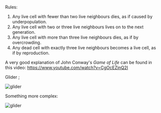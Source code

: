 Rules:

1. Any live cell with fewer than two live neighbours dies, as if caused by under­population.
2. Any live cell with two or three live neighbours lives on to the next generation.
3. Any live cell with more than three live neighbours dies, as if by overcrowding.
4. Any dead cell with exactly three live neighbours becomes a live cell, as if by reproduction.

A very good explanation of John Conway's _Game of Life_ can be found in this video: https://www.youtube.com/watch?v=CgOcEZinQ2I

Glider
;

![glider](https://cloud.githubusercontent.com/assets/904058/24333268/cb73945a-1209-11e7-9450-57fd36d529a4.gif)

Something more complex:

![glider](https://cloud.githubusercontent.com/assets/904058/24433742/9c31e606-13df-11e7-8e80-37e06750a5be.gif)
